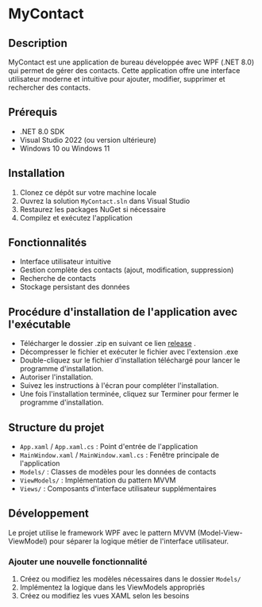 # MyContact

## Description
MyContact est une application de bureau développée avec WPF (.NET 8.0) qui permet de gérer des contacts. Cette application offre une interface utilisateur moderne et intuitive pour ajouter, modifier, supprimer et rechercher des contacts.

## Prérequis
- .NET 8.0 SDK
- Visual Studio 2022 (ou version ultérieure)
- Windows 10 ou Windows 11

## Installation
1. Clonez ce dépôt sur votre machine locale
2. Ouvrez la solution `MyContact.sln` dans Visual Studio
3. Restaurez les packages NuGet si nécessaire
4. Compilez et exécutez l'application

## Fonctionnalités
- Interface utilisateur intuitive
- Gestion complète des contacts (ajout, modification, suppression)
- Recherche de contacts
- Stockage persistant des données

## Procédure d'installation de l'application avec l'exécutable
- Télécharger le dossier .zip en suivant ce lien  [release]( https://github.com/hanan3889/MyContact/releases/tag/release) .
- Décompresser le fichier et exécuter le fichier avec l'extension .exe
- Double-cliquez sur le fichier d'installation téléchargé pour lancer le programme d'installation.
- Autoriser l'installation.
- Suivez les instructions à l'écran pour compléter l'installation. 
- Une fois l'installation terminée, cliquez sur Terminer pour fermer le programme d'installation.

## Structure du projet
- `App.xaml` / `App.xaml.cs` : Point d'entrée de l'application
- `MainWindow.xaml` / `MainWindow.xaml.cs` : Fenêtre principale de l'application
- `Models/` : Classes de modèles pour les données de contacts
- `ViewModels/` : Implémentation du pattern MVVM
- `Views/` : Composants d'interface utilisateur supplémentaires

## Développement
Le projet utilise le framework WPF avec le pattern MVVM (Model-View-ViewModel) pour séparer la logique métier de l'interface utilisateur.

### Ajouter une nouvelle fonctionnalité
1. Créez ou modifiez les modèles nécessaires dans le dossier `Models/`
2. Implémentez la logique dans les ViewModels appropriés
3. Créez ou modifiez les vues XAML selon les besoins


